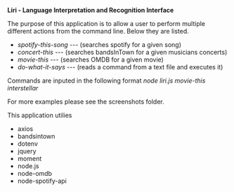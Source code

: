 **Liri - Language Interpretation and Recognition Interface**


The purpose of this application is to allow a user to perform multiple different actions from the command line. Below they are listed.

  * *spotify-this-song*   --- (searches spotify for a given song)
  * *concert-this*        --- (searches bandsInTown for a given musicians concerts)
  * *movie-this*          --- (searches OMDB for a given movie)
  * *do-what-it-says*     --- (reads a command from a text file and executes it)
  
Commands are inputed in the following format *node liri.js movie-this interstellar*

For more examples please see the screenshots folder.


This application utilies 
* axios
* bandsintown
* dotenv
* jquery
* moment
* node.js
* node-omdb
* node-spotify-api

